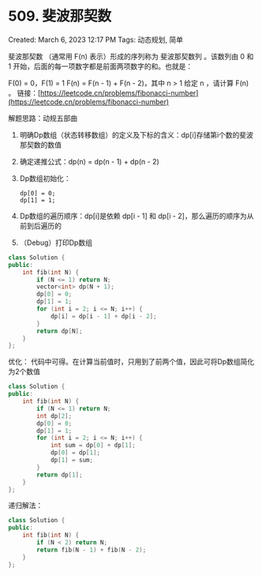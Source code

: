 # 509. 斐波那契数

Created: March 6, 2023 12:17 PM
Tags: 动态规划, 简单

斐波那契数 （通常用 F(n) 表示）形成的序列称为 斐波那契数列 。该数列由 0 和 1 开始，后面的每一项数字都是前面两项数字的和。也就是：

F(0) = 0，F(1) = 1
F(n) = F(n - 1) + F(n - 2)，其中 n > 1
给定 n ，请计算 F(n) 。
链接：[https://leetcode.cn/problems/fibonacci-number](https://leetcode.cn/problems/fibonacci-number)

解题思路：动规五部曲

1. 明确Dp数组（状态转移数组）的定义及下标的含义：dp[i]存储第i个数的斐波那契数的数值
2. 确定递推公式：dp(n) = dp(n - 1) + dp(n - 2)
3. Dp数组初始化：
    
    ```
    dp[0] = 0;
    dp[1] = 1;
    ```
    
4. Dp数组的遍历顺序：dp[i]是依赖 dp[i - 1] 和 dp[i - 2]，那么遍历的顺序为从前到后遍历的
5. （Debug）打印Dp数组

```cpp
class Solution {
public:
    int fib(int N) {
        if (N <= 1) return N;
        vector<int> dp(N + 1);
        dp[0] = 0;
        dp[1] = 1;
        for (int i = 2; i <= N; i++) {
            dp[i] = dp[i - 1] + dp[i - 2];
        }
        return dp[N];
    }
};
```

优化： 代码中可得。在计算当前值时，只用到了前两个值，因此可将Dp数组简化为2个数值

```cpp
class Solution {
public:
    int fib(int N) {
        if (N <= 1) return N;
        int dp[2];
        dp[0] = 0;
        dp[1] = 1;
        for (int i = 2; i <= N; i++) {
            int sum = dp[0] + dp[1];
            dp[0] = dp[1];
            dp[1] = sum;
        }
        return dp[1];
    }
};
```

递归解法：

```cpp
class Solution {
public:
    int fib(int N) {
        if (N < 2) return N;
        return fib(N - 1) + fib(N - 2);
    }
};
```